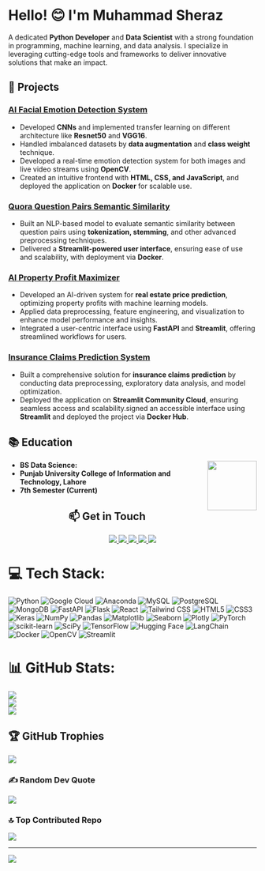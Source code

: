 # Hello! 😊 I'm Muhammad Sheraz

A dedicated **Python Developer** and **Data Scientist** with a strong foundation in programming, machine learning, and data analysis. I specialize in leveraging cutting-edge tools and frameworks to deliver innovative solutions that make an impact.


## 🌱 Projects

### [AI Facial Emotion Detection System](https://github.com/Muhammad-Sheraz-ds/Emotion-Detection-Using-CNN-and-FER-2013-Dataset)  
- Developed **CNNs** and implemented transfer learning on different architecture like **Resnet50** and **VGG16**.
- Handled imbalanced datasets by **data augmentation** and **class weight** technique.
- Developed a real-time emotion detection system for both images and live video streams using **OpenCV**.  
- Created an intuitive frontend with **HTML, CSS, and JavaScript**, and deployed the application on **Docker** for scalable use.

### [Quora Question Pairs Semantic Similarity](https://github.com/Muhammad-Sheraz-ds/Quora-Question-Pairs)  
- Built an NLP-based model to evaluate semantic similarity between question pairs using **tokenization, stemming**, and other advanced preprocessing techniques.  
- Delivered a **Streamlit-powered user interface**, ensuring ease of use and scalability, with deployment via **Docker**.

### [AI Property Profit Maximizer](https://github.com/Muhammad-Sheraz-ds/AI-Property-Profit-Maximizer)  
- Developed an AI-driven system for **real estate price prediction**, optimizing property profits with machine learning models.  
- Applied data preprocessing, feature engineering, and visualization to enhance model performance and insights.
- Integrated a user-centric interface using **FastAPI** and **Streamlit**, offering streamlined workflows for users.  

### [Insurance Claims Prediction System](https://github.com/Muhammad-Sheraz-ds/Predicting-Insurance-Claim)  
- Built a comprehensive solution for **insurance claims prediction** by conducting data preprocessing, exploratory data analysis, and model optimization.  
- Deployed the application on **Streamlit Community Cloud**, ensuring seamless access and scalability.signed an accessible interface using **Streamlit** and deployed the project via **Docker Hub**.


## 📚 Education

<img align="right" width="100" height="100" src="https://upload.wikimedia.org/wikipedia/en/c/c8/University_of_the_Punjab_logo.png">

- **BS Data Science:**
- **Punjab University College of Information and Technology, Lahore**
- **7th Semester (Current)**

  
<div align="center">
  <h2 align="center">📫 Get in Touch</h2>
  
  <!-- LinkedIn Badge -->
  <a href="https://www.linkedin.com/in/muhammad-sheraz-5b3887242?utm_source=share&utm_campaign=share_via&utm_content=profile&utm_medium=android_app">
    <img src="https://img.shields.io/badge/LinkedIn-Muhammad%20Sheraz-0077B5?style=for-the-badge&logo=linkedin&logoColor=white" />
  </a>
  
  <!-- Email Badge -->
  <a href="mailto:sheraz601050@gmail.com">
    <img src="https://img.shields.io/badge/Email-sheraz601050%40gmail.com-D14836?style=for-the-badge&logo=gmail&logoColor=white" />
  </a>
  
  <!-- Kaggle Badge -->
   <a href="https://www.kaggle.com/muhammadsheraza002">
    <img src="https://img.shields.io/badge/Kaggle-Muhammad%20Sheraz-20BEFF?style=for-the-badge&logo=kaggle&logoColor=white" />
  </a>

  <!-- LeetCode Badge -->
  <a href="https://leetcode.com/MuhammadSheraz/">
    <img src="https://img.shields.io/badge/LeetCode-Muhammad%20Sheraz-FFA116?style=for-the-badge&logo=leetcode&logoColor=black" />
  </a>

   <!-- Portfolio Badge -->
  <a href="https://sheraz.codeflex.org/">
    <img src="https://img.shields.io/badge/Portfolio-sheraz.codeflex.org-9B59B6?style=for-the-badge&logo=internet-explorer&logoColor=white" />
  </a>
</div>


# 💻 Tech Stack:

![Python](https://img.shields.io/badge/Python-3670A0?style=flat-square&logo=python&logoColor=ffdd54) 
![Google Cloud](https://img.shields.io/badge/Google%20Cloud-%234285F4.svg?style=flat-square&logo=google-cloud&logoColor=white) 
![Anaconda](https://img.shields.io/badge/Anaconda-%2344A833.svg?style=flat-square&logo=anaconda&logoColor=white) 
![MySQL](https://img.shields.io/badge/MySQL-%2300f.svg?style=flat-square&logo=mysql&logoColor=white) 
![PostgreSQL](https://img.shields.io/badge/PostgreSQL-%23316192.svg?style=flat-square&logo=postgresql&logoColor=white) 
![MongoDB](https://img.shields.io/badge/MongoDB-%2347A248.svg?style=flat-square&logo=mongodb&logoColor=white) 
![FastAPI](https://img.shields.io/badge/FastAPI-%23009688.svg?style=flat-square&logo=fastapi&logoColor=white) 
![Flask](https://img.shields.io/badge/Flask-%23000000.svg?style=flat-square&logo=flask&logoColor=white) 
![React](https://img.shields.io/badge/React-%2361DAFB.svg?style=flat-square&logo=react&logoColor=white) 
![Tailwind CSS](https://img.shields.io/badge/Tailwind%20CSS-%2338B2AC.svg?style=flat-square&logo=tailwind-css&logoColor=white) 
![HTML5](https://img.shields.io/badge/HTML5-%23E34F26.svg?style=flat-square&logo=html5&logoColor=white) 
![CSS3](https://img.shields.io/badge/CSS3-%231572B6.svg?style=flat-square&logo=css3&logoColor=white) 
![Keras](https://img.shields.io/badge/Keras-%23D00000.svg?style=flat-square&logo=Keras&logoColor=white) 
![NumPy](https://img.shields.io/badge/NumPy-%23013243.svg?style=flat-square&logo=numpy&logoColor=white) 
![Pandas](https://img.shields.io/badge/Pandas-%23150458.svg?style=flat-square&logo=pandas&logoColor=white) 
![Matplotlib](https://img.shields.io/badge/Matplotlib-%23D67A00.svg?style=flat-square&logo=matplotlib&logoColor=white) 
![Seaborn](https://img.shields.io/badge/Seaborn-%2347A248.svg?style=flat-square&logo=seaborn&logoColor=white) 
![Plotly](https://img.shields.io/badge/Plotly-%233F4F75.svg?style=flat-square&logo=plotly&logoColor=white) 
![PyTorch](https://img.shields.io/badge/PyTorch-%23EE4C2C.svg?style=flat-square&logo=PyTorch&logoColor=white) 
![scikit-learn](https://img.shields.io/badge/scikit--learn-%23F7931E.svg?style=flat-square&logo=scikit-learn&logoColor=white) 
![SciPy](https://img.shields.io/badge/SciPy-%230C55A5.svg?style=flat-square&logo=scipy&logoColor=white) 
![TensorFlow](https://img.shields.io/badge/TensorFlow-%23FF6F00.svg?style=flat-square&logo=TensorFlow&logoColor=white) 
![Hugging Face](https://img.shields.io/badge/Hugging%20Face-%23FFDA44.svg?style=flat-square&logo=hugging-face&logoColor=black) 
![LangChain](https://img.shields.io/badge/LangChain-%23000000.svg?style=flat-square&logoColor=white) 
![Docker](https://img.shields.io/badge/Docker-%230db7ed.svg?style=flat-square&logo=docker&logoColor=white) 
![OpenCV](https://img.shields.io/badge/OpenCV-%235C3EE8.svg?style=flat-square&logo=opencv&logoColor=white) 
![Streamlit](https://img.shields.io/badge/Streamlit-%23FF4B4B.svg?style=flat-square&logo=streamlit&logoColor=white) 

# 📊 GitHub Stats:
![](https://github-readme-stats.vercel.app/api?username=Muhammad-Sheraz-ds&theme=vue-dark&hide_border=false&include_all_commits=true&count_private=true)<br/>
![](https://github-readme-streak-stats.herokuapp.com/?user=Muhammad-Sheraz-ds&theme=vue-dark&hide_border=false)<br/>
![](https://github-readme-stats.vercel.app/api/top-langs/?username=Muhammad-Sheraz-ds&theme=vue-dark&hide_border=false&include_all_commits=true&count_private=true&layout=compact)

## 🏆 GitHub Trophies
![](https://github-profile-trophy.vercel.app/?username=Muhammad-Sheraz-ds&theme=radical&no-frame=false&no-bg=false&margin-w=4)

### ✍️ Random Dev Quote
![](https://quotes-github-readme.vercel.app/api?type=horizontal&theme=radical)

### 🔝 Top Contributed Repo
![](https://github-contributor-stats.vercel.app/api?username=Muhammad-Sheraz-ds&limit=5&theme=dark&combine_all_yearly_contributions=true)


---
<!-- [![](https://visitcount.itsvg.in/api?id=MuhammadSheraza002&icon=0&color=0)](https://visitcount.itsvg.in) -->
[![](https://visitcount.itsvg.in/api?id=MuhammadSheraza002&label=Profile%20Views&color=1&icon=0&pretty=false)](https://visitcount.itsvg.in)

<!-- Proudly created with GPRM ( https://gprm.itsvg.in ) -->

